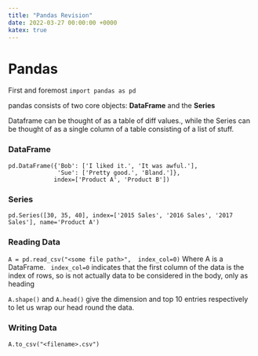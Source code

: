 ```yaml
---
title: "Pandas Revision"
date: 2022-03-27 00:00:00 +0000
katex: true
---
```



# Pandas

First and foremost `import pandas as pd`

pandas consists of two core objects: **DataFrame** and the **Series**

Dataframe can be thought of as a table of diff values., while the Series can be thought of as a single column of a table consisting of a list of stuff.

### DataFrame

```
pd.DataFrame({'Bob': ['I liked it.', 'It was awful.'], 
              'Sue': ['Pretty good.', 'Bland.']},
             index=['Product A', 'Product B'])
```

### Series

```
pd.Series([30, 35, 40], index=['2015 Sales', '2016 Sales', '2017 Sales'], name='Product A')
```

### Reading Data

`A = pd.read_csv("<some file path>",  index_col=0)`
  Where A is a DataFrame. ` index_col=0` indicates that the first column of the data is the index of rows, so is not actually data to be considered in the body, only as heading
  
`A.shape()` and `A.head()` give the dimension and top 10 entries respectively to let us wrap our head round the data.

### Writing Data

`A.to_csv("<filename>.csv")`
